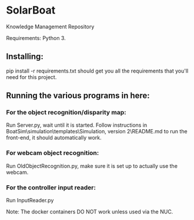 # SolarBoat
Knowledge Management Repository

Requirements:
Python 3.
## Installing:
pip install -r requirements.txt should get you all the requirements that you'll need for this project.
## Running the various programs in here:
### For the object recognition/disparity map:
Run Server.py, wait until it is started.
Follow instructions in BoatSim\simulation\templates\Simulation, version 2\README.md to run the front-end, it should automatically work.
### For webcam object recognition:
Run OldObjectRecognition.py, make sure it is set up to actually use the webcam.
### For the controller input reader:
Run InputReader.py

Note: The docker containers DO NOT work unless used via the NUC.
